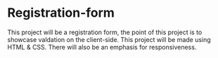 # Registration-form

This project will be a registration form, the point of this project is to showcase valdation on the client-side.
This project will be made using HTML & CSS.
There will also be an emphasis for responsiveness.